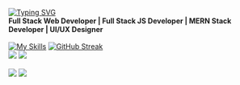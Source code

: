 [![Typing SVG](https://readme-typing-svg.herokuapp.com?font=Fira+Code&weight=500&size=28&pause=1000&color=07B0C8&center=true&random=false&width=435&lines=Ilyas+Farkhane)](https://git.io/typing-svg)
<br>
**Full Stack Web Developer | Full Stack JS Developer | MERN Stack Developer | UI/UX Designer**
<br><br>
[![My Skills](https://skillicons.dev/icons?i=react,ts,redux,github,git,html,css,js,jquery,tailwind,bootstrap,sass,nodejs,express,figma,ai,mongodb,postman,vite,figma,materialui,visualstudio,vscode,codepen,eclipse,firebase,stackoverflow,c,cpp,babel,mysql,&perline=12)](https://skillicons.dev)
[![GitHub Streak](https://github-readme-streak-stats.herokuapp.com?user=ilyasfarkhane-dev&theme=react&hide_border=true&card_width=684)](https://git.io/streak-stats)
<br>
![](http://github-profile-summary-cards.vercel.app/api/cards/most-commit-language?username=ilyasfarkhane-dev&theme=react )
![](http://github-profile-summary-cards.vercel.app/api/cards/repos-per-language?username=ilyasfarkhane-dev&theme=react)
<br>
<br>
![](http://github-profile-summary-cards.vercel.app/api/cards/stats?username=ilyasfarkhane-dev&theme=react)
![](http://github-profile-summary-cards.vercel.app/api/cards/productive-time?username=ilyasfarkhane-dev&theme=react&utcOffset=8)
<br>
